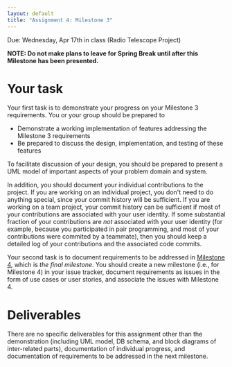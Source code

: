 ```yaml
---
layout: default
title: "Assignment 4: Milestone 3"
---
```


<!--
Due: Monday, Apr 15th in class (Projects other than Radio Telescope)
-->

Due: Wednesday, Apr 17th in class (Radio Telescope Project)

**NOTE: Do not make plans to leave for Spring Break until after this Milestone has been presented.**

# Your task

Your first task is to demonstrate your progress on your Milestone 3 requirements.  You or your group should be prepared to

* Demonstrate a working implementation of features addressing the Milestone 3 requirements
* Be prepared to discuss the design, implementation, and testing of these features

To facilitate discussion of your design, you should be prepared to present a UML model of important aspects of your problem domain and system.

In addition, you should document your individual contributions to the project.  If you are working on an individual project, you don't need to do anything special, since your commit history will be sufficient.  If you are working on a team project, your commit history can be sufficient if most of your contributions are associated with your user identity.  If some substantial fraction of your contributions are *not* associated with your user identity (for example, because you participated in pair programming, and most of your contributions were commited by a teammate), then you should keep a detailed log of your contributions and the associated code commits.

Your second task is to document requirements to be addressed in [Milestone 4](assign05.html), which is *the final milestone*.  You should create a new milestone (i.e., for Milestone 4) in your issue tracker, document requirements as issues in the form of use cases or user stories, and associate the issues with Milestone 4.

# Deliverables

There are no specific deliverables for this assignment other than the demonstration (including UML model, DB schema, and block diagrams of inter-related parts), documentation of individual progress, and documentation of requirements to be addressed in the next milestone.

<!-- vim:set wrap: -->
<!-- vim:set linebreak: -->
<!-- vim:set nolist: -->

